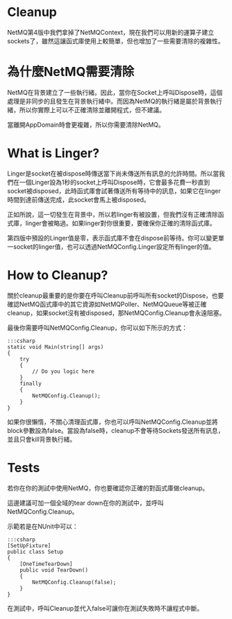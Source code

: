 Cleanup
=======

NetMQ第4版中我們拿掉了NetMQContext，現在我們可以用新的運算子建立sockets了，雖然這讓函式庫使用上較簡單，但也增加了一些需要清除的複雜性。

# 為什麼NetMQ需要清除

NetMQ在背景建立了一些執行緒。因此，當你在Socket上呼叫Dispose時，這個處理是非同步的且發生在背景執行緒中。而因為NetMQ的執行緒是屬於背景執行緒，所以你實際上可以不正確清除並離開程式，但不建議。

當離開AppDomain時會更複雜，所以你需要清除NetMQ。

# What is Linger?

Linger是socket在被dispose時傳送當下尚未傳送所有訊息的允許時間。所以當我們在一個Linger設為1秒的socket上呼叫Dispose時，它會最多花費一秒直到socket被disposed，此時函式庫會試著傳送所有等待中的訊息，如果它在linger時間到達前傳送完成，此socket會馬上被disposed。

正如所說，這一切發生在背景中，所以若linger有被設置，但我們沒有正確清除函式庫，linger會被略過。如果linger對你很重要，要確保你正確的清除函式庫。

第四版中預設的Linger值是零，表示函式庫不會在dispose前等待。你可以變更單一socket的linger值，也可以透過NetMQConfig.Linger設定所有linger的值。

# How to Cleanup?

關於cleanup最重要的是你要在呼叫Cleanup前呼叫所有socket的Dispose，也要確認NetMQ函式庫中的其它資源如NetMQPoller、NetMQQueue等被正確cleanup，如果socket沒有被disposed，那NetMQConfig.Cleanup會永遠阻塞。

最後你需要呼叫NetMQConfig.Cleanup，你可以如下所示的方式：

    :::csharp
	static void Main(string[] args)
	{
	    try
	    {
	        // Do you logic here
	    }
	    finally
	    {
	        NetMQConfig.Cleanup();
	    }
	}

如果你很懶惰，不關心清理函式庫，你也可以呼叫NetMQConfig.Cleanup並將block參數設為false。當設為false時，cleanup不會等待Sockets發送所有訊息，並且只會kill背景執行緒。

# Tests

若你在你的測試中使用NetMQ，你也要確認你正確的對函式庫做cleanup。

這邊建議可加一個全域的tear down在你的測試中，並呼叫NetMQConfig.Cleanup。

示範若是在NUnit中可以：

    :::csharp
    [SetUpFixture]
    public class Setup
    {
        [OneTimeTearDown]
        public void TearDown()
        {
            NetMQConfig.Cleanup(false);
        }
    }

在測試中，呼叫Cleanup並代入false可讓你在測試失敗時不讓程式中斷。
